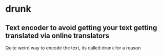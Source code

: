 # drunk

## Text encoder to avoid getting your text getting translated via online translators

Quite weird way to encode the text, its called drunk for a reason

